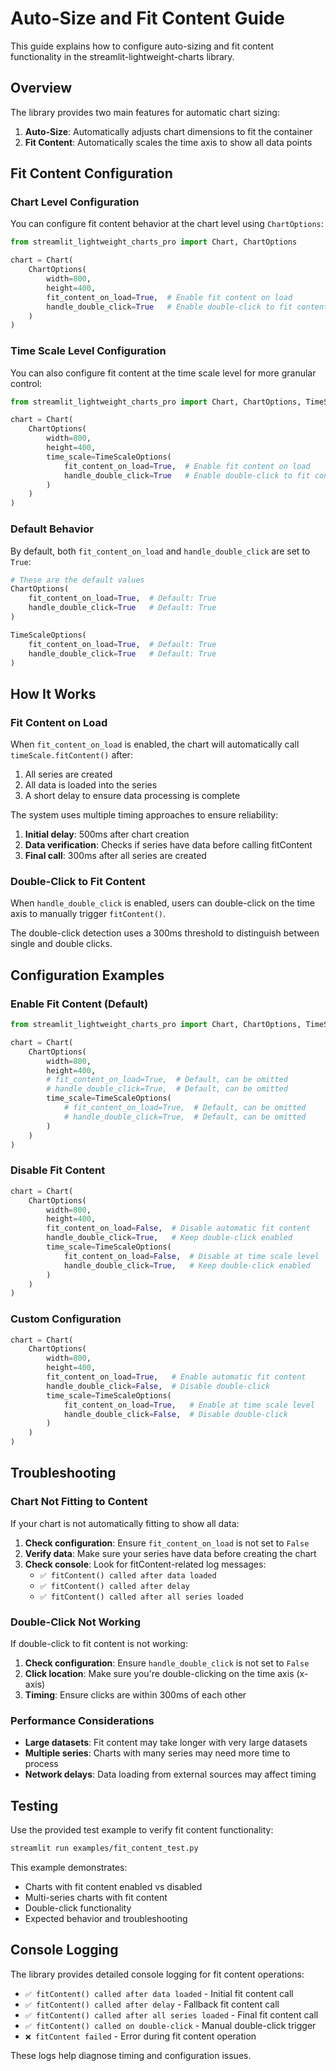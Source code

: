 # Auto-Size and Fit Content Guide

This guide explains how to configure auto-sizing and fit content functionality in the streamlit-lightweight-charts library.

## Overview

The library provides two main features for automatic chart sizing:

1. **Auto-Size**: Automatically adjusts chart dimensions to fit the container
2. **Fit Content**: Automatically scales the time axis to show all data points

## Fit Content Configuration

### Chart Level Configuration

You can configure fit content behavior at the chart level using `ChartOptions`:

```python
from streamlit_lightweight_charts_pro import Chart, ChartOptions

chart = Chart(
    ChartOptions(
        width=800,
        height=400,
        fit_content_on_load=True,  # Enable fit content on load
        handle_double_click=True   # Enable double-click to fit content
    )
)
```

### Time Scale Level Configuration

You can also configure fit content at the time scale level for more granular control:

```python
from streamlit_lightweight_charts_pro import Chart, ChartOptions, TimeScaleOptions

chart = Chart(
    ChartOptions(
        width=800,
        height=400,
        time_scale=TimeScaleOptions(
            fit_content_on_load=True,  # Enable fit content on load
            handle_double_click=True   # Enable double-click to fit content
        )
    )
)
```

### Default Behavior

By default, both `fit_content_on_load` and `handle_double_click` are set to `True`:

```python
# These are the default values
ChartOptions(
    fit_content_on_load=True,  # Default: True
    handle_double_click=True   # Default: True
)

TimeScaleOptions(
    fit_content_on_load=True,  # Default: True
    handle_double_click=True   # Default: True
)
```

## How It Works

### Fit Content on Load

When `fit_content_on_load` is enabled, the chart will automatically call `timeScale.fitContent()` after:

1. All series are created
2. All data is loaded into the series
3. A short delay to ensure data processing is complete

The system uses multiple timing approaches to ensure reliability:

1. **Initial delay**: 500ms after chart creation
2. **Data verification**: Checks if series have data before calling fitContent
3. **Final call**: 300ms after all series are created

### Double-Click to Fit Content

When `handle_double_click` is enabled, users can double-click on the time axis to manually trigger `fitContent()`.

The double-click detection uses a 300ms threshold to distinguish between single and double clicks.

## Configuration Examples

### Enable Fit Content (Default)

```python
from streamlit_lightweight_charts_pro import Chart, ChartOptions, TimeScaleOptions

chart = Chart(
    ChartOptions(
        width=800,
        height=400,
        # fit_content_on_load=True,  # Default, can be omitted
        # handle_double_click=True,  # Default, can be omitted
        time_scale=TimeScaleOptions(
            # fit_content_on_load=True,  # Default, can be omitted
            # handle_double_click=True,  # Default, can be omitted
        )
    )
)
```

### Disable Fit Content

```python
chart = Chart(
    ChartOptions(
        width=800,
        height=400,
        fit_content_on_load=False,  # Disable automatic fit content
        handle_double_click=True,   # Keep double-click enabled
        time_scale=TimeScaleOptions(
            fit_content_on_load=False,  # Disable at time scale level
            handle_double_click=True,   # Keep double-click enabled
        )
    )
)
```

### Custom Configuration

```python
chart = Chart(
    ChartOptions(
        width=800,
        height=400,
        fit_content_on_load=True,   # Enable automatic fit content
        handle_double_click=False,  # Disable double-click
        time_scale=TimeScaleOptions(
            fit_content_on_load=True,   # Enable at time scale level
            handle_double_click=False,  # Disable double-click
        )
    )
)
```

## Troubleshooting

### Chart Not Fitting to Content

If your chart is not automatically fitting to show all data:

1. **Check configuration**: Ensure `fit_content_on_load` is not set to `False`
2. **Verify data**: Make sure your series have data before creating the chart
3. **Check console**: Look for fitContent-related log messages:
   - `✅ fitContent() called after data loaded`
   - `✅ fitContent() called after delay`
   - `✅ fitContent() called after all series loaded`

### Double-Click Not Working

If double-click to fit content is not working:

1. **Check configuration**: Ensure `handle_double_click` is not set to `False`
2. **Click location**: Make sure you're double-clicking on the time axis (x-axis)
3. **Timing**: Ensure clicks are within 300ms of each other

### Performance Considerations

- **Large datasets**: Fit content may take longer with very large datasets
- **Multiple series**: Charts with many series may need more time to process
- **Network delays**: Data loading from external sources may affect timing

## Testing

Use the provided test example to verify fit content functionality:

```bash
streamlit run examples/fit_content_test.py
```

This example demonstrates:
- Charts with fit content enabled vs disabled
- Multi-series charts with fit content
- Double-click functionality
- Expected behavior and troubleshooting

## Console Logging

The library provides detailed console logging for fit content operations:

- `✅ fitContent() called after data loaded` - Initial fit content call
- `✅ fitContent() called after delay` - Fallback fit content call
- `✅ fitContent() called after all series loaded` - Final fit content call
- `✅ fitContent() called on double-click` - Manual double-click trigger
- `❌ fitContent failed` - Error during fit content operation

These logs help diagnose timing and configuration issues. 